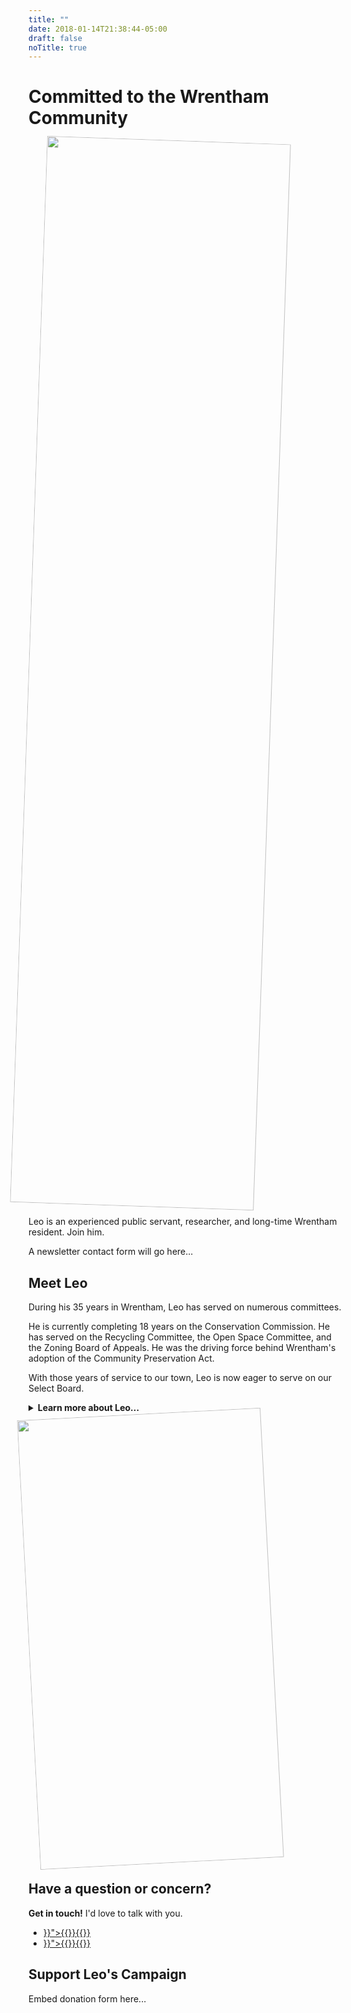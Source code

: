 ```yaml
---
title: ""
date: 2018-01-14T21:38:44-05:00
draft: false
noTitle: true
---
```


<div id="join" class="full-width bg-primary padding-top-large padding-bottom-large">
	<div class="container container-large">
		<h1 class="text-xlarge text-center">Committed to the Wrentham Community</h1>
		<div class="row">
			<div class="grid-third text-center margin-bottom">
				<img class="img-photo" style="width:88%;transform: rotate(2deg);" height="1707" width="1280" src="/img/photos/leo1.jpg">
			</div> 
			<div class="grid-two-thirds grid-start-first">
				<p>Leo is an experienced public servant, researcher, and long-time Wrentham resident. Join him.</p>
				<p>A newsletter contact form will go here...</p>
			</div>
		</div>
	</div>
</div>

<div id="meet" class="full-width bg-secondary padding-top-large padding-bottom-large">
	<div class="container container-large">
		<h2 class="text-xlarge text-center">Meet Leo</h2>
		<div class="row margin-bottom-large">
			<div class="grid-half margin-bottom">
				<p>During his 35 years in Wrentham, Leo has served on numerous committees.</p>
				<p>He is currently completing 18 years on the Conservation Commission. He has served on the Recycling Committee, the Open Space Committee, and the Zoning Board of Appeals. He was the driving force behind Wrentham's adoption of the Community Preservation Act.</p>
				<p>With those years of service to our town, Leo is now eager to serve on our Select Board.</p>
				<details>
					<summary class="margin-bottom-small"><strong>Learn more about Leo...</strong></summary>
					<div class="border-secondary border-radius padding">
						<strong>Highlights</strong>
						<ul>
							<li>Leo brings a fresh perspective as a researcher</li>
							<li>An experienced citizen advocate in the State House</li>
							<li>A fiscally conservative progressive</li>
							<li>A US Army Veteran Officer</li>
							<li>A retired teacher</li>
						</ul>
						<strong>Decades of Service</strong>
						<ul>
							<li>18 years on the Conservation Commission</li>
							<li>19 years on the Zoning Board of Appeals</li>
							<li>15 years as a Wrentham Election Official</li>
							<li>7 years on the Community Preservation Committee</li>
							<li>Led 3 campaigns to pass the Community Preservation Act</li>
							<li>PTA President of Norwood elementary school</li>
							<li>First lay President of Norwood Lutheran church</li>
						</ul>
					</div>
				</details>
			</div>
			<div class="grid-half text-center grid-start-first">
				<img class="img-photo" style="width:88%;transform: rotate(-3deg);" height="720" width="860" src="/img/photos/leo4.jpg">
			</div> 
		</div>
	</div>
</div>

<div id="contact" class="text-center padding-top-large padding-bottom-large">
	<h2 class="text-xlarge text-center margin-bottom-small">Have a question or concern?</h2>
	<p><strong>Get in touch!</strong> I'd love to talk with you.</p>
	<ul class="list-inline list-inline-center list-inline-spaced">
		<li><a class="link-no-underline" href="mailto:{{<contact for="email">}}">{{<icon for="email">}}{{<contact for="email">}}</a></li>
		<li><a class="link-no-underline" href="tel:{{<contact for="phone">}}">{{<icon for="phone">}}{{<contact for="phone">}}</a></li>
	</ul>
</div>

<div id="donate" class="full-width bg-tertiary padding-top-large padding-bottom-large">
	<div class="container container-large">
		<h2 class="text-xlarge text-center">Support Leo's Campaign</h2>
		<p>Embed donation form here...
	</div>
</div>
